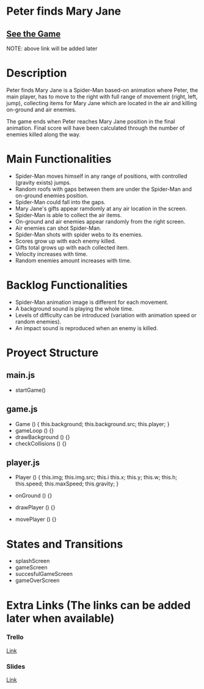 # Peter finds Mary Jane


## [See the Game](www.your-url-here.com)
NOTE: above link will be added later

# Description

Peter finds Mary Jane is a Spider-Man based-on animation where Peter, the main player, has to move 
to the right with full range of movement (right, left, jump), collecting items for Mary Jane which
are located in the air and killing on-ground and air enemies.

The game ends when Peter reaches Mary Jane position in the final animation. Final score will have
been calculated through the number of enemies killed along the way.

# Main Functionalities

- Spider-Man moves himself in any range of positions, with controlled (gravity exists) jumps.
- Random roofs with gaps between them are under the Spider-Man and on-ground enemies position.
- Spider-Man could fall into the gaps.
- Mary Jane's gifts appear ramdomly at any air location in the screen.
- Spider-Man is able to collect the air items.
- On-ground and air enemies appear randomly from the right screen.
- Air enemies can shot Spider-Man.
- Spider-Man shots with spider webs to its enemies.
- Scores grow up with each enemy killed.
- Gifts total grows up with each collected item.
- Velocity increases with time.
- Random enemies amount increases with time.

# Backlog Functionalities

- Spider-Man animation image is different for each movement.
- A background sound is playing the whole time.
- Levels of difficulty can be introduced (variation with animation speed or random enemies).
- An impact sound is reproduced when an enemy is killed.

# Proyect Structure

## main.js

- startGame()

## game.js

- Game () {
    this.background;
    this.background.src;
    this.player;
}
- gameLoop () {}
- drawBackground () {}
- checkCollisions () {}

## player.js 

- Player () {
    this.img;
    this.img.src;
    this.i
    this.x;
    this.y;
    this.w;
    this.h;
    this.speed;
    this.maxSpeed;
    this.gravity;
}

- onGround () {}
- drawPlayer () {}
- movePlayer () {}

# States and Transitions

- splashScreen
- gameScreen
- succesfulGameScreen
- gameOverScreen

# Extra Links (The links can be added later when available)

### Trello
[Link](www.your-url-here.com)

### Slides
[Link](www.your-url-here.com)